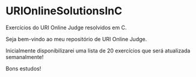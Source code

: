 # URIOnlineSolutionsInC
Exercícios do URI Online Judge resolvidos em C.

Seja bem-vindo ao meu repositório de URI Online Judge. 

Inicialmente disponibilizarei uma lista de 20 exercícios que será atualizada semanalmente!


Bons estudos! 
